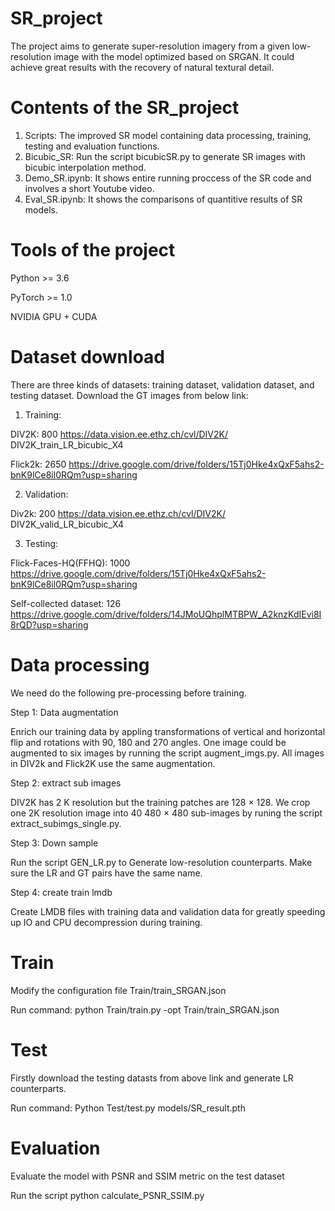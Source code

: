 # SR_project
The project aims to generate super-resolution imagery from a given low-resolution image with the model optimized based on SRGAN. It could achieve great results with the recovery of natural textural detail.

# Contents of the SR_project
1. Scripts: The improved SR model containing data processing, training, testing and evaluation functions.
2. Bicubic_SR: Run the script bicubicSR.py to generate SR images with bicubic interpolation method.
3. Demo_SR.ipynb: It shows entire running proccess of the SR code and involves a short Youtube video.
4. Eval_SR.ipynb: It shows the comparisons of quantitive results of SR models.

# Tools of the project
Python >= 3.6

PyTorch >= 1.0

NVIDIA GPU + CUDA

# Dataset download
There are three kinds of datasets: training dataset, validation dataset, and testing dataset. Download the GT images from below link:
1. Training:
      
DIV2K: 800 https://data.vision.ee.ethz.ch/cvl/DIV2K/ DIV2K_train_LR_bicubic_X4
      
Flick2k: 2650 https://drive.google.com/drive/folders/15Tj0Hke4xQxF5ahs2-bnK9lCe8il0RQm?usp=sharing

2. Validation:
      
Div2k: 200 https://data.vision.ee.ethz.ch/cvl/DIV2K/ DIV2K_valid_LR_bicubic_X4
  
3. Testing:
      
Flick-Faces-HQ(FFHQ): 1000 https://drive.google.com/drive/folders/15Tj0Hke4xQxF5ahs2-bnK9lCe8il0RQm?usp=sharing
      
Self-collected dataset: 126 https://drive.google.com/drive/folders/14JMoUQhplMTBPW_A2knzKdIEvi8I8rQD?usp=sharing
 
 # Data processing
 We need do the following pre-processing before training. 
 
 Step 1: Data augmentation
    
Enrich our training data by appling transformations of vertical and horizontal flip and rotations with 90, 180 and 270 angles. One image could be augmented to six images by running the script augment_imgs.py. All images in DIV2k and Flick2K use the same augmentation.
 
 Step 2: extract sub images
    
DIV2K has 2 K resolution but the training patches are 128 × 128. We crop one 2K resolution image into 40 480 × 480 sub-images by runing the script extract_subimgs_single.py.
 
 Step 3: Down sample
 
 Run the script GEN_LR.py to Generate low-resolution counterparts. Make sure the LR and GT pairs have the same name.
 
 Step 4: create train lmdb
 
 Create LMDB files with training data and validation data for greatly speeding up IO and CPU decompression during training.
 
# Train
Modify the configuration file Train/train_SRGAN.json

Run command: python Train/train.py -opt Train/train_SRGAN.json

# Test
Firstly download the testing datasts from above link and generate LR counterparts. 

Run command: Python Test/test.py models/SR_result.pth

# Evaluation
Evaluate the model with PSNR and SSIM metric on the test dataset

Run the script python calculate_PSNR_SSIM.py 


 
 
 
 
 
 
 
